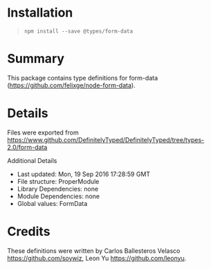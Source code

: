 # Installation
> `npm install --save @types/form-data`

# Summary
This package contains type definitions for form-data (https://github.com/felixge/node-form-data).

# Details
Files were exported from https://www.github.com/DefinitelyTyped/DefinitelyTyped/tree/types-2.0/form-data

Additional Details
 * Last updated: Mon, 19 Sep 2016 17:28:59 GMT
 * File structure: ProperModule
 * Library Dependencies: none
 * Module Dependencies: none
 * Global values: FormData

# Credits
These definitions were written by Carlos Ballesteros Velasco <https://github.com/soywiz>, Leon Yu <https://github.com/leonyu>.
